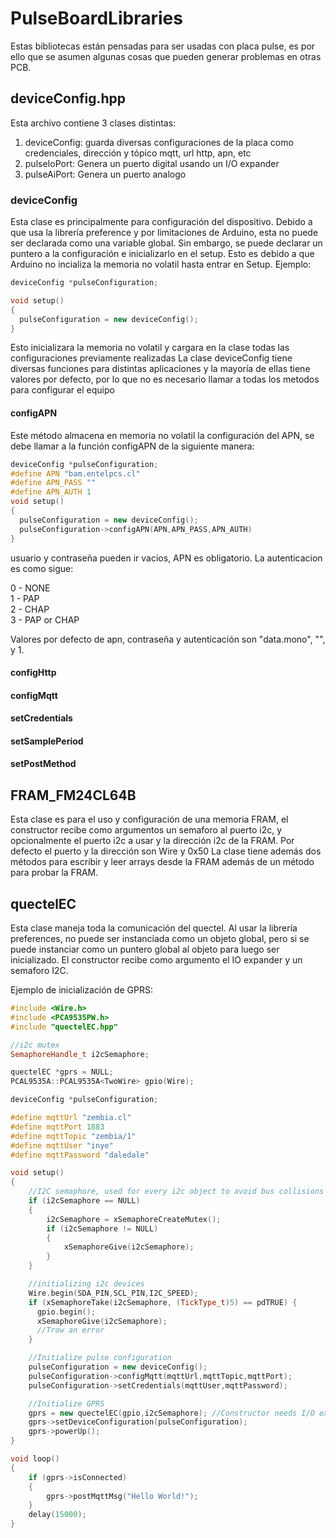 # PulseBoardLibraries

Estas bibliotecas están pensadas para ser usadas con placa pulse, es por ello que se asumen algunas cosas que pueden generar problemas en otras PCB.

## deviceConfig.hpp
Esta archivo contiene 3 clases distintas:
1. deviceConfig: guarda diversas configuraciones de la placa como credenciales, dirección y tópico mqtt, url http, apn, etc
2. pulseIoPort: Genera un puerto digital usando un I/O expander
3. pulseAiPort: Genera un puerto analogo

### deviceConfig
Esta clase es principalmente para configuración del dispositivo. Debido a que usa la librería preference y por limitaciones de Arduino, esta no puede ser declarada como una variable global. Sin embargo, se puede declarar un puntero a la configuración e inicializarlo en el setup. Esto es debido a que Arduino no incializa la memoria no volatil hasta entrar en Setup. Ejemplo:
``` c++
deviceConfig *pulseConfiguration;

void setup()
{
  pulseConfiguration = new deviceConfig();
}
```
Esto inicializara la memoria no volatil y cargara en la clase todas las configuraciones previamente realizadas
La clase deviceConfig tiene diversas funciones para distintas aplicaciones y la mayoría de ellas tiene valores por defecto, por lo que no es necesario llamar a todas los metodos para configurar el equipo

#### configAPN
Este método almacena en memoria no volatil la configuración del APN, se debe llamar a la función configAPN de la siguiente manera:

``` c++
deviceConfig *pulseConfiguration;
#define APN "bam.entelpcs.cl"
#define APN_PASS ""
#define APN_AUTH 1
void setup()
{
  pulseConfiguration = new deviceConfig();
  pulseConfiguration->configAPN(APN,APN_PASS,APN_AUTH)
}
```
usuario y contraseña pueden ir vacios, APN es obligatorio. La autenticacion es como sigue:

0 - NONE  
1 - PAP  
2 - CHAP  
3 - PAP or CHAP  

Valores por defecto de apn, contraseña y autenticación son "data.mono", "", y 1.

#### configHttp

#### configMqtt

#### setCredentials

#### setSamplePeriod

#### setPostMethod

## FRAM_FM24CL64B

Esta clase es para el uso y configuración de una memoria FRAM, el constructor recibe como argumentos un semaforo al puerto i2c, y opcionalmente el puerto i2c a usar y la dirección i2c de la FRAM. Por defecto el puerto y la dirección son Wire y 0x50
La clase tiene además dos métodos para escribir y leer arrays desde la FRAM además de un método para probar la FRAM. 

## quectelEC

Esta clase maneja toda la comunicación del quectel. Al usar la librería preferences, no puede ser instanciada como un objeto global, pero si se puede instanciar como un puntero global al objeto para luego ser inicializado.
El constructor recibe como argumento el IO expander y un semaforo I2C.

Ejemplo de inicialización de GPRS:

``` C++
#include <Wire.h>
#include <PCA9535PW.h>
#include "quectelEC.hpp"

//i2c mutex
SemaphoreHandle_t i2cSemaphore;

quectelEC *gprs = NULL;
PCAL9535A::PCAL9535A<TwoWire> gpio(Wire);

deviceConfig *pulseConfiguration;

#define mqttUrl "zembia.cl"
#define mqttPort 1883
#define mqttTopic "zembia/1"
#define mqttUser "inye"
#define mqttPassword "daledale"

void setup()
{
    //I2C semaphore, used for every i2c object to avoid bus collisions
    if (i2cSemaphore == NULL) 
    {
        i2cSemaphore = xSemaphoreCreateMutex();
        if (i2cSemaphore != NULL) 
        {
            xSemaphoreGive(i2cSemaphore);
        }
    }

    //initializing i2c devices
    Wire.begin(SDA_PIN,SCL_PIN,I2C_SPEED);
    if (xSemaphoreTake(i2cSemaphore, (TickType_t)5) == pdTRUE) {
      gpio.begin();
      xSemaphoreGive(i2cSemaphore);
      //Trow an error
    }

    //Initialize pulse configuration
    pulseConfiguration = new deviceConfig();
    pulseConfiguration->configMqtt(mqttUrl,mqttTopic,mqttPort);
    pulseConfiguration->setCredentials(mqttUser,mqttPassword);

    //Initialize GPRS
    gprs = new quectelEC(gpio,i2cSemaphore); //Constructor needs I/O expander object and i2csemaphore
    gprs->setDeviceConfiguration(pulseConfiguration);
    gprs->powerUp();
}

void loop()
{
    if (gprs->isConnected)
    {
        gprs->postMqttMsg("Hello World!");
    }
    delay(15000);
}
```


